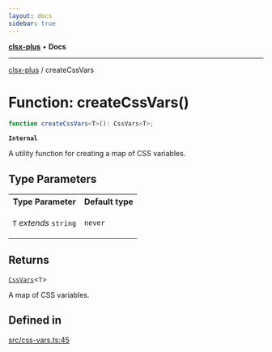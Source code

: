 ```yaml
---
layout: docs
sidebar: true
---
```


[**clsx-plus**](README.md) • **Docs**

---

[clsx-plus](README.md) / createCssVars

# Function: createCssVars()

```ts
function createCssVars<T>(): CssVars<T>;
```

**`Internal`**

A utility function for creating a map of CSS variables.

## Type Parameters

<table>
<tr>
<th>Type Parameter</th>
<th>Default type</th>
</tr>
<tr>
<td>

`T` _extends_ `string`

</td>
<td>

`never`

</td>
</tr>
</table>

## Returns

[`CssVars`](TypeAlias.CssVars.md)\<`T`>

A map of CSS variables.

## Defined in

[src/css-vars.ts:45](https://github.com/HoodieCollin/clsx-plus/blob/6e1806c1d3df5a0086bcfb605a74045d54bc746a/src/css-vars.ts#L45)

